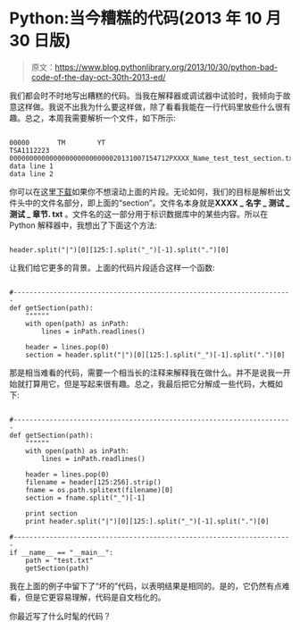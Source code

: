 # Python:当今糟糕的代码(2013 年 10 月 30 日版)

> 原文：<https://www.blog.pythonlibrary.org/2013/10/30/python-bad-code-of-the-day-oct-30th-2013-ed/>

我们都会时不时地写出糟糕的代码。当我在解释器或调试器中试验时，我倾向于故意这样做。我说不出我为什么要这样做，除了看看我能在一行代码里放些什么很有趣。总之，本周我需要解析一个文件，如下所示:

```

00000       TM        YT                                                TSA1112223  0000000000000000000000000020131007154712PXXXX_Name_test_test_section.txt
data line 1
data line 2

```

 你可以在这里[下载](https://www.blog.pythonlibrary.org/wp-content/uploads/2013/10/test.txt)如果你不想滚动上面的片段。无论如何，我们的目标是解析出文件头中的文件名部分，即上面的“section”。文件名本身就是**XXXX _ 名字 _ 测试 _ 测试 _ 章节. txt** 。文件名的这一部分用于标识数据库中的某些内容。所以在 Python 解释器中，我想出了下面这个方法:

```

header.split("|")[0][125:].split("_")[-1].split(".")[0]

```

让我们给它更多的背景。上面的代码片段适合这样一个函数:

```

#----------------------------------------------------------------------
def getSection(path):
    """"""
    with open(path) as inPath:
        lines = inPath.readlines()

    header = lines.pop(0)
    section = header.split("|")[0][125:].split("_")[-1].split(".")[0]

```

那是相当难看的代码，需要一个相当长的注释来解释我在做什么。并不是说我一开始就打算用它，但是写起来很有趣。总之，我最后把它分解成一些代码，大概如下:

```

#----------------------------------------------------------------------
def getSection(path):
    """"""
    with open(path) as inPath:
        lines = inPath.readlines()

    header = lines.pop(0)
    filename = header[125:256].strip()
    fname = os.path.splitext(filename)[0]
    section = fname.split("_")[-1]

    print section
    print header.split("|")[0][125:].split("_")[-1].split(".")[0]

#----------------------------------------------------------------------
if __name__ == "__main__":
    path = "test.txt"
    getSection(path)

```

我在上面的例子中留下了“坏的”代码，以表明结果是相同的。是的，它仍然有点难看，但是它更容易理解，代码是自文档化的。

你最近写了什么时髦的代码？